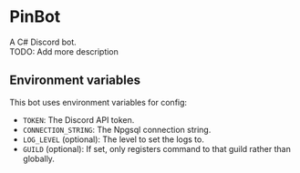 # PinBot

A C\# Discord bot. <br />
TODO: Add more description

## Environment variables

This bot uses environment variables for config:

- `TOKEN`: The Discord API token.
- `CONNECTION_STRING`: The Npgsql connection string.
- `LOG_LEVEL` (optional): The level to set the logs to.
- `GUILD` (optional): If set, only registers command to that guild rather than globally.
